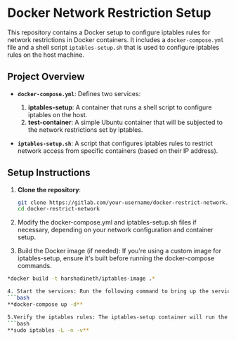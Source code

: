 # Docker Network Restriction Setup

This repository contains a Docker setup to configure iptables rules for network restrictions in Docker containers. It includes a `docker-compose.yml` file and a shell script `iptables-setup.sh` that is used to configure iptables rules on the host machine.

## Project Overview

- **`docker-compose.yml`**: Defines two services:
  1. **iptables-setup**: A container that runs a shell script to configure iptables on the host.
  2. **test-container**: A simple Ubuntu container that will be subjected to the network restrictions set by iptables.

- **`iptables-setup.sh`**: A script that configures iptables rules to restrict network access from specific containers (based on their IP address).

## Setup Instructions

1. **Clone the repository**:
   ```bash
   git clone https://gitlab.com/your-username/docker-restrict-network.git
   cd docker-restrict-network
   
2. Modify the docker-compose.yml and iptables-setup.sh files if necessary, depending on your network configuration and container setup.

3. Build the Docker image (if needed): If you're using a custom image for iptables-setup, ensure it's built before running the docker-compose commands.
```bash
*docker build -t harshadineth/iptables-image .*

4. Start the services: Run the following command to bring up the services defined in the docker-compose.yml:
```bash
**docker-compose up -d**

5.Verify the iptables rules: The iptables-setup container will run the iptables-setup.sh script to apply the iptables rules on the host. You can check the applied rules by running:
```bash
**sudo iptables -L -n -v**

   
